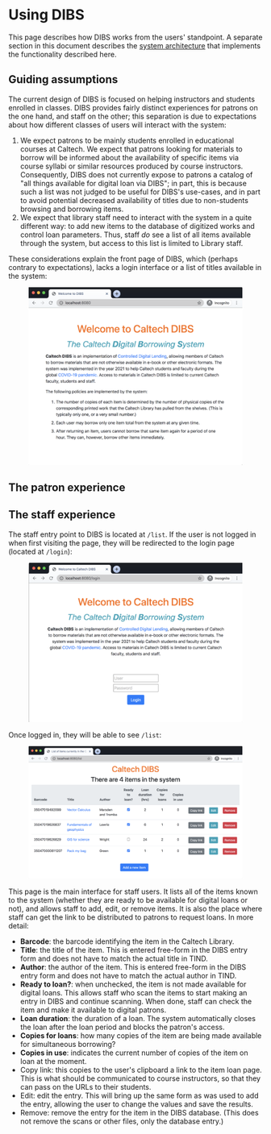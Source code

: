 # Using DIBS

This page describes how DIBS works from the users' standpoint.  A separate section in this document describes the [system architecture](architecture.html#architecture--page-root) that implements the functionality described here.


## Guiding assumptions

The current design of DIBS is focused on helping instructors and students enrolled in classes.  DIBS provides fairly distinct experiences for patrons on the one hand, and staff on the other; this separation is due to expectations about how different classes of users will interact with the system:

1. We expect patrons to be mainly students enrolled in educational courses at Caltech.  We expect that patrons looking for materials to borrow will be informed about the availability of specific items via course syllabi or similar resources produced by course instructors.  Consequently, DIBS does not currently expose to patrons a catalog of "all things available for digital loan via DIBS"; in part, this is because such a list was not judged to be useful for DIBS's use-cases, and in part to avoid potential decreased availability of titles due to non-students browsing and borrowing items.
2. We expect that library staff need to interact with the system in a quite different way: to add new items to the database of digitized works and control loan parameters.  Thus, staff _do_ see a list of all items available through the system, but access to this list is limited to Library staff.

These considerations explain the front page of DIBS, which (perhaps contrary to expectations), lacks a login interface or a list of titles available in the system:

<figure>
    <img src="_static/media/welcome-page.png">
</figure>


## The patron experience






## The staff experience

The staff entry point to DIBS is located at `/list`.  If the user is not logged in when first visiting the page, they will be redirected to the login page (located at `/login`):

<figure>
    <img src="_static/media/login-page.png">
</figure>

Once logged in, they will be able to see `/list`:

<figure>
    <img src="_static/media/list-page.png">
</figure>

This page is the main interface for staff users.  It lists all of the items known to the system (whether they are ready to be available for digital loans or not), and allows staff to add, edit, or remove items.  It is also the place where staff can get the link to be distributed to patrons to request loans.  In more detail:

* **Barcode**: the barcode identifying the item in the Caltech Library.
* **Title**: the title of the item. This is entered free-form in the DIBS entry form and does not have to match the actual title in TIND.
* **Author**: the author of the item. This is entered free-form in the DIBS entry form and does not have to match the actual author in TIND.
* **Ready to loan?**: when unchecked, the item is not made available for digital loans. This allows staff who scan the items to start making an entry in DIBS and continue scanning. When done, staff can check the item and make it available to digital patrons.
* **Loan duration**: the duration of a loan. The system automatically closes the loan after the loan period and blocks the patron's access.
* **Copies for loans**: how many copies of the item are being made available for simultaneous borrowing?
* **Copies in use**: indicates the current number of copies of the item on loan at the moment.
* <span class="button button-secondary">Copy link</span>: this copies to the user's clipboard a link to the item loan page.  This is what should be communicated to course instructors, so that they can pass on the URLs to their students.
* <span class="button button-info">Edit</span>: edit the entry. This will bring up the same form as was used to add the entry, allowing the user to change the values and save the results.
* <span class="button button-danger">Remove</span>: remove the entry for the item in the DIBS database. (This does not remove the scans or other files, only the database entry.)
